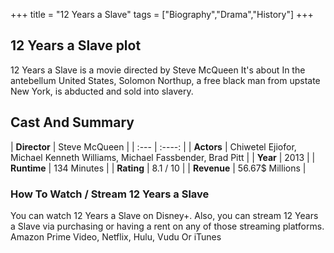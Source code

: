 +++
title = "12 Years a Slave"
tags = ["Biography","Drama","History"]
+++
## 12 Years a Slave plot
12 Years a Slave is a movie directed by Steve McQueen It's about In the antebellum United States, Solomon Northup, a free black man from upstate New York, is abducted and sold into slavery.
## Cast And Summary
| **Director**      | Steve McQueen |
    | :---        |    :----:   |
    |  **Actors** | Chiwetel Ejiofor, Michael Kenneth Williams, Michael Fassbender, Brad Pitt |
    | **Year**   | 2013    |
    |  **Runtime** | 134 Minutes |
    |  **Rating** | 8.1 / 10 | 
    |  **Revenue** | 56.67$ Millions |
### How To Watch / Stream 12 Years a Slave
You can watch 12 Years a Slave on Disney+.
Also, you can stream 12 Years a Slave via purchasing or having a rent on any of those streaming platforms.
Amazon Prime Video, Netflix, Hulu, Vudu Or iTunes